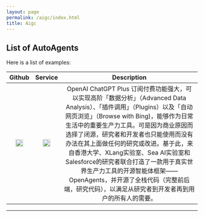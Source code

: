 ```yaml
---
layout: page
permalink: /aigc/index.html
title: Aigc
---
```


## List of AutoAgents



Here is a list of examples:<br>

| Github | Service | Description |
|:---:|:---:|:---:|
| <a href="https://github.com/xlang-ai/OpenAgents"><img src="https://www.pngrepo.com/png/373139/180/social-github.png" width="20" height="20"></a> | <a href="https://chat.xlang.ai/"><img src="https://www.xlang.ai/icons/logo.svg" width="20" height="20"></a> | OpenAI ChatGPT Plus 订阅付费功能强大，可以实现高阶「数据分析」（Advanced Data Analysis）、「插件调用」（Plugins）以及「自动网页浏览」（Browse with Bing)，能够作为日常生活中的重要生产力工具。可是因为商业原因而选择了闭源，研究者和开发者也只能使用而没有办法在其上面做任何的研究或改进。基于此，来自香港大学、XLang实验室、Sea AI实验室和Salesforce的研究者联合打造了一款用于真实世界生产力工具的开源智能体框架——OpenAgents，并开源了全栈代码（完整前后端，研究代码），以满足从研究者到开发者再到用户的所有人的需要。 |



---
